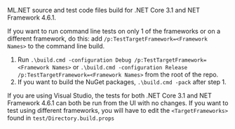 ML.NET source and test code files build for .NET Core 3.1 and NET Framework 4.6.1.

If you want to run command line tests on only 1 of the frameworks or on a different framework, do this:
 add `/p:TestTargetFramework=<Framework Names>` to the command line build.

1. Run `.\build.cmd -configuration Debug /p:TestTargetFramework=<Framework Names>` or `.\build.cmd -configuration Release /p:TestTargetFramework=<Framework Names>` from the root of the repo.
2. If you want to build the NuGet packages, `.\build.cmd -pack` after step 1.

If you are using Visual Studio, the tests for both .NET Core 3.1 and NET Framework 4.6.1 can both be run from the UI with no changes. If you want to test using different frameworks, you will have to edit the `<TargetFrameworks>` found in `test/Directory.build.props`